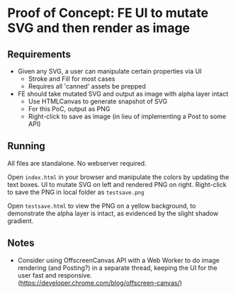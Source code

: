 # Proof of Concept: FE UI to mutate SVG and then render as image 

## Requirements

- Given any SVG, a user can manipulate certain properties via UI
    - Stroke and Fill for most cases
    - Requires all 'canned' assets be prepped
- FE should take mutated SVG and output as image with alpha layer intact
    - Use HTMLCanvas to generate snapshot of SVG
    - For this PoC, output as PNG
    - Right-click to save as image (in lieu of implementing a Post to some API)

## Running

All files are standalone.  No webserver required.

Open `index.html` in your browser and manipulate the colors by updating the text boxes.  UI to mutate SVG on left and rendered PNG on right.  Right-click to save the PNG in local folder as `testsave.png`

Open `testsave.html` to view the PNG on a yellow background, to demonstrate the alpha layer is intact, as evidenced by the slight shadow gradient.

## Notes
- Consider using OffscreenCanvas API with a Web Worker to do image rendering (and Posting?) in a separate thread, keeping the UI for the user fast and responsive. (https://developer.chrome.com/blog/offscreen-canvas/)
